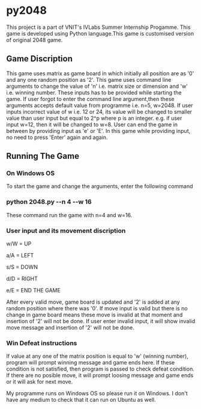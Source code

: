 # py2048

This project is a part of VNIT's IVLabs Summer Internship Progamme. This game is developed using Python language.This game is customised version of original 2048 game.

## Game Discription

This game uses matrix as game board in which initially all position are as '0' and any one random position as '2'. This game uses command line arguments to change the value of 'n' i.e. matrix size or dimension and 'w' i.e. winning number. These inputs has to be provided while starting the game. If user forgot to enter the command line argument,then these arguments accepts default value from programme i.e. n=5, w=2048. If user inputs incorrect value of w i.e. 12 or 24, its value will be changed to smaller value than user input but equal to 2^p where p is an integer. e.g. if user input w=12, then it will be changed to w=8. User can end the game in between by providing input as 'e' or 'E'. In this game while providing input, no need to press 'Enter' again and again. 

## Running The Game
### On Windows OS 
To start the game and change the arguments, enter the following command 
### python 2048.py --n 4 --w 16
These command run the game with n=4 and w=16. 

### User input and its movement discription
w/W = UP

a/A = LEFT

s/S = DOWN

d/D = RIGHT

e/E = END THE GAME

After every valid move, game board is updated and '2' is added at any random position where there was '0'. If move input is valid but there is no change in game board means these move is invalid at that moment and insertion of '2' will not be done. If user enter invalid input, it will show invalid move message and insertion of '2' will not be done.

### Win Defeat instructions
If value at any one of the matrix position is equal to 'w' (winning number), program will prompt winning message and game ends here. If these condition is not satisfied, then program is passed to check defeat condition. If there are no posible move, it will prompt loosing message and game ends or it will ask for next move.

My programme runs on Windows OS so please run it on Windows. I don't have any medium to check that it can run on Ubuntu as well.
